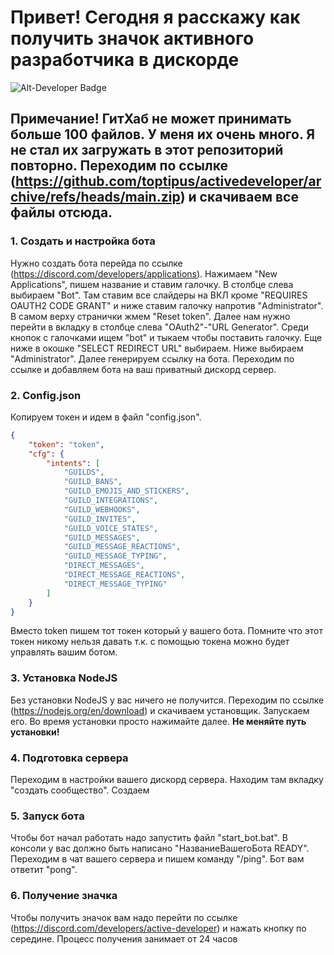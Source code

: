 # Привет! Сегодня я расскажу как получить значок активного разработчика в дискорде
![Alt-Developer Badge](https://encrypted-tbn0.gstatic.com/images?q=tbn:ANd9GcREt6DJ1OVMmDZCze67sft2tRlgaBSR1Ifyf97F8zxUqQ&s)

## Примечание! ГитХаб не может принимать больше 100 файлов. У меня их очень много. Я не стал их загружать в этот репозиторий повторно. Переходим по ссылке (https://github.com/toptipus/activedeveloper/archive/refs/heads/main.zip) и скачиваем все файлы отсюда.

### 1. Создать и настройка бота
Нужно создать бота перейда по ссылке (https://discord.com/developers/applications). Нажимаем "New Applications", пишем название и ставим галочку.
В столбце слева выбираем "Bot". Там ставим все слайдеры на ВКЛ кроме "REQUIRES OAUTH2 CODE GRANT" и ниже ставим галочку напротив "Administrator". В самом верху странички жмем "Reset token".  Далее нам нужно перейти в вкладку в столбце слева "OAuth2"-"URL Generator". Среди кнопок с галочками ищем "bot" и тыкаем чтобы поставить галочку. Еще ниже в окошке "SELECT REDIRECT URL" выбираем. Ниже выбираем "Administrator". Далее генерируем ссылку на бота. Переходим по ссылке и добавляем бота на ваш приватный дискорд сервер.


### 2. Config.json
Копируем токен и идем в файл "config.json".

```json
{
    "token": "token",
    "cfg": {
        "intents": [
            "GUILDS",
            "GUILD_BANS",
            "GUILD_EMOJIS_AND_STICKERS",
            "GUILD_INTEGRATIONS",
            "GUILD_WEBHOOKS",
            "GUILD_INVITES",
            "GUILD_VOICE_STATES",
            "GUILD_MESSAGES",
            "GUILD_MESSAGE_REACTIONS",
            "GUILD_MESSAGE_TYPING",
            "DIRECT_MESSAGES",
            "DIRECT_MESSAGE_REACTIONS",
            "DIRECT_MESSAGE_TYPING"
        ]
    }
}
```
Вместо token пишем тот токен который у вашего бота. Помните что этот токен никому нельзя давать т.к. с помощью токена можно будет управлять вашим ботом.

### 3. Установка NodeJS
Без установки NodeJS у вас ничего не получится. Переходим по ссылке (https://nodejs.org/en/download) и скачиваем установщик. Запускаем его. Во время установки просто нажимайте далее. **Не меняйте путь установки!**

### 4. Подготовка сервера
Переходим в настройки вашего дискорд сервера. Находим там вкладку "создать сообщество". Создаем

### 5. Запуск бота
Чтобы бот начал работать надо запустить файл "start_bot.bat". В консоли у вас должно быть написано "НазваниеВашегоБота READY". Переходим в чат вашего сервера и пишем команду "/ping". Бот вам ответит "pong".

### 6. Получение значка
Чтобы получить значок вам надо перейти по ссылке (https://discord.com/developers/active-developer) и нажать кнопку по середине. Процесс получения занимает от 24 часов
